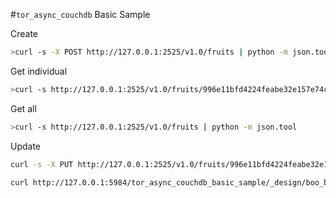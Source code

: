 #```tor_async_couchdb``` Basic Sample

Create
```bash
>curl -s -X POST http://127.0.0.1:2525/v1.0/fruits | python -m json.tool
```

Get individual 
```bash
>curl -s http://127.0.0.1:2525/v1.0/fruits/996e11bfd4224feabe32e157e74c7343 | python -m json.tool
```

Get all 
```bash
>curl -s http://127.0.0.1:2525/v1.0/fruits | python -m json.tool
```

Update
```bash
curl -s -X PUT http://127.0.0.1:2525/v1.0/fruits/996e11bfd4224feabe32e157e74c7343 | python -m json.tool
```

```bash
curl http://127.0.0.1:5984/tor_async_couchdb_basic_sample/_design/boo_by_boo_id/_view/boo_by_boo_id?include_docs=true
```
